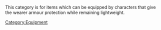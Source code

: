 This category is for items which can be equipped by characters that give
the wearer armour protection while remaining lightweight.

[Category:Equipment](Category:Equipment "wikilink")